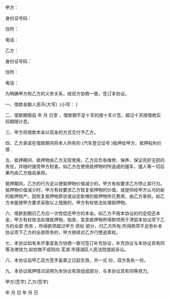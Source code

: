 
 


甲方：


身份证号码：


住所：


电话：


乙方：


身份证号码：


住所：


电话：


为明确甲方和乙方的义务关系，经双方协商一致，签订本协议。


一、借款金额人民币(大写) .(小写： )


二、借款期限自 年 月 日至 ，借款期不足十天的按十天计息，超过十天按借款实际期限计息。


三、甲方将借款本金以现金的方式交付予乙方。


四、乙方承诺在借款期间将本人所有的 (汽车登记证号 )抵押给甲方。抵押权利价值 .


五、抵押期间，抵押物由乙方无偿使用，乙方应负有维修、保养、保证完好无损的责任，并随时接受甲方检查。如乙方在使用抵押物时所造成的撞车，撞人等一切后果均由乙方独自承担。


抵押期间，乙方的行为足以使抵押物价值减少的，甲方有权要求乙方停止其行为。抵押物价值减少时，甲方有权要求乙方恢复抵押物的价值，或提供经甲方认可的新的抵押财产。因恢复抵押物原状或设定新增的抵押物所花费用，由乙方承担。如乙方未能按甲方要求采取以上措施的，甲方有权依法处理抵押物。


六、借款到期日乙方应一次性偿还甲方的本金。如乙方不按本协议的约定偿还本金，甲方有权依法处理抵押物，拍卖、变卖抵押物所得款项用于清偿本协议项下乙方的全部
债务
，所得款项超过甲方
债权
部分，归乙方所有;所得款项不足弥补本协议项下乙方的全部债务的，甲方继续对乙方行使追索权。


七、本协议如有未尽事宜各方协商一致可签订补充协议，补充协议与本协议具有同等法律效力;如协商不成则向
芜湖
市镜湖区人民法院提起诉讼。


八、本协议自甲乙双方签字盖章之日起生效，共一式 份，双方各执一份。


九、本协议抵押情况说明为本协议有效组成部分，与本协议具有同等效力。


甲方(签字) 乙方(签字)


年 月 日 年 月 日
 


 

 
 
 
 
 
  


  
 

  


  


  
 
 
 
 

